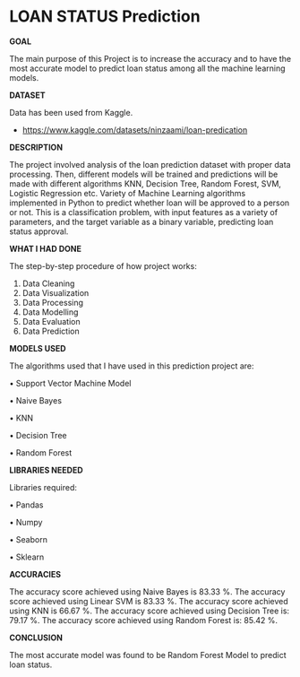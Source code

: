 # LOAN STATUS Prediction

**GOAL**

The main purpose of this Project is to increase the accuracy and to have the most accurate model to predict loan status among all the machine learning models.

**DATASET**

Data has been used from Kaggle. 

- https://www.kaggle.com/datasets/ninzaami/loan-predication

**DESCRIPTION**

The project involved analysis of the loan prediction dataset with proper data processing. Then, different models will be trained and predictions will be made with different algorithms KNN, Decision Tree, Random Forest, SVM, Logistic Regression etc. Variety of Machine Learning algorithms implemented in Python to predict whether loan will be approved to a person or not. This is a classification problem, with input features as a variety of parameters, and the target variable as a binary variable, predicting loan status approval.

**WHAT I HAD DONE**

The step-by-step procedure of how project works:

1.	Data Cleaning
2.	Data Visualization
3.	Data Processing
4.	Data Modelling
5.	Data Evaluation
6.	Data Prediction

**MODELS USED**

The algorithms used that I have used in this prediction project are:

•	Support Vector Machine Model

•	Naive Bayes

•	KNN

•	Decision Tree

•	Random Forest

**LIBRARIES NEEDED**

Libraries required:

•	Pandas

•	Numpy

•	Seaborn

•	Sklearn

**ACCURACIES**

The accuracy score achieved using Naive Bayes is 83.33 %. The accuracy score achieved using Linear SVM is 83.33 %. The accuracy score achieved using KNN is 66.67 %. The accuracy score achieved using Decision Tree is: 79.17 %. The accuracy score achieved using Random Forest is: 85.42 %. 

**CONCLUSION**

The most accurate model was found to be Random Forest Model to predict loan status.

